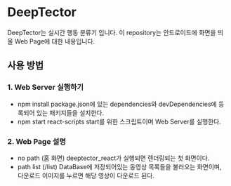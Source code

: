 # DeepTector

DeepTector는 실시간 행동 분류기 입니다. 이 repository는 안드로이드에 화면을 띄울 Web Page에 대한 내용입니다.

## 사용 방법


### 1. Web Server 실행하기

* npm install
  package.json에 있는 dependencies와 devDependencies에 등록되어 있는 패키지들을 설치한다.
* npm start
  react-scripts start를 위한 스크립트이며 Web Server를 실행한다.


### 2. Web Page 설명

* no path (홈 화면)
  deeptector_react가 실행되면 렌더링되는 첫 화면이다.
* path list (/list)
  DataBase에 저장되어있는 동영상 목록들을 불러오는 화면이며, 다운로드 이미지를 누르면 해당 영상이 다운로드 된다.


